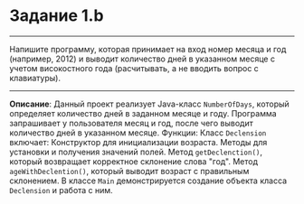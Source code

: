 # Задание 1.b
***
Напишите программу, которая принимает на вход номер месяца и год (например, 2012) и выводит количество дней в указанном месяце с учетом високостного года (расчитывать, а не вводить вопрос с клавиатуры).
***

**Описание**: Данный проект реализует Java-класс `NumberOfDays`, который определяет количество дней в заданном месяце и году. Программа запрашивает у пользователя месяц и год, после чего выводит количество дней в указанном месяце.
Функции:
Класс `Declension` включает:
    Конструктор для инициализации возраста.
    Методы для установки и получения значений полей.
    Метод `getDeclenction()`, который возвращает корректное склонение слова "год".
    Метод `ageWithDeclention()`, который выводит возраст с правильным склонением.
В классе `Main` демонстрируется создание объекта класса `Declension` и работа с ним.